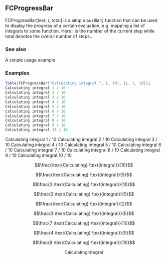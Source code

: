 ##  FCProgressBar 

FCProgressBar[text, i, total]  is a simple auxiliary function that can be used to display the progress of a certain evaluation, e.g. mapping a list of integrals to some function. Here i is the number of the current step while total denotes the overall number of steps..

###  See also 

A simple usage example

###  Examples 

```mathematica
Table[FCProgressBar["Calculating integral ", i, 10], {i, 1, 10}];
Calculating integral 1 / 10
Calculating integral 2 / 10
Calculating integral 3 / 10
Calculating integral 4 / 10
Calculating integral 5 / 10
Calculating integral 6 / 10
Calculating integral 7 / 10
Calculating integral 8 / 10
Calculating integral 9 / 10
Calculating integral 10 / 10
```

Calculating integral 1 / 10
Calculating integral 2 / 10
Calculating integral 3 / 10
Calculating integral 4 / 10
Calculating integral 5 / 10
Calculating integral 6 / 10
Calculating integral 7 / 10
Calculating integral 8 / 10
Calculating integral 9 / 10
Calculating integral 10 / 10

$$\frac{\text{Calculating} \text{integral}}{10}$$

$$\frac{\text{Calculating} \text{integral}}{5}$$

$$\frac{3 \text{Calculating} \text{integral}}{10}$$

$$\frac{2 \text{Calculating} \text{integral}}{5}$$

$$\frac{\text{Calculating} \text{integral}}{2}$$

$$\frac{3 \text{Calculating} \text{integral}}{5}$$

$$\frac{7 \text{Calculating} \text{integral}}{10}$$

$$\frac{4 \text{Calculating} \text{integral}}{5}$$

$$\frac{9 \text{Calculating} \text{integral}}{10}$$

$$\text{Calculating} \text{integral}$$